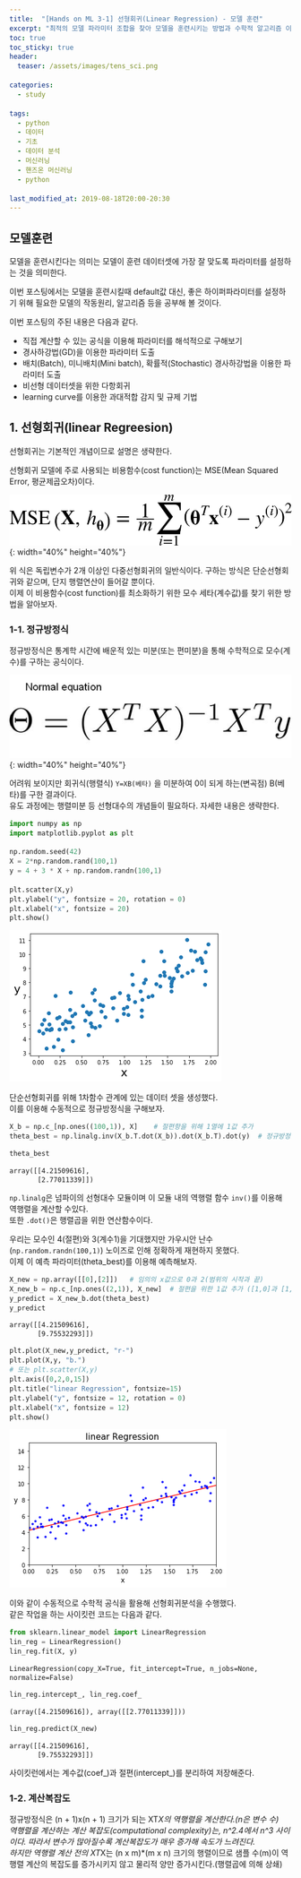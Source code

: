 ```yaml
---
title:  "[Hands on ML 3-1] 선형회귀(Linear Regression) - 모델 훈련"
excerpt: "최적의 모델 파라미터 조합을 찾아 모델을 훈련시키는 방법과 수학적 알고리즘 이론에 대해 알아보자"
toc: true
toc_sticky: true
header:
  teaser: /assets/images/tens_sci.png

categories:
  - study

tags:
  - python
  - 데이터
  - 기초
  - 데이터 분석
  - 머신러닝
  - 핸즈온 머신러닝
  - python

last_modified_at: 2019-08-18T20:00-20:30
---
```


## 모델훈련  

모델을 훈련시킨다는 의미는 모델이 훈련 데이터셋에 가장 잘 맞도록 파라미터를 설정하는 것을 의미한다.  

이번 포스팅에서는 모델을 훈련시킬때 default값 대신, 좋은 하이퍼파라미터를 설정하기 위해 필요한 모델의 작동원리, 알고리즘 등을 공부해 볼 것이다.  

이번 포스팅의 주된 내용은 다음과 같다.  

- 직접 계산할 수 있는 공식을 이용해 파라미터를 해석적으로 구해보기  
- 경사하강법(GD)을 이용한 파라미터 도출  
- 배치(Batch), 미니배치(Mini batch), 확률적(Stochastic) 경사하강법을 이용한 파라미터 도출  
- 비선형 데이터셋을 위한 다항회귀  
- learning curve를 이용한 과대적합 감지 및 규제 기법  

## 1. 선형회귀(linear Regreesion)  

선형회귀는 기본적인 개념이므로 설명은 생략한다.  

선형회귀 모델에 주로 사용되는 비용함수(cost function)는 MSE(Mean Squared Error, 평균제곱오차)이다.  

![png](/assets/images/ML/chap3/mse_func.png){: width="40%" height="40%"}  

위 식은 독립변수가 2개 이상인 다중선형회귀의 일반식이다. 구하는 방식은 단순선형회귀와 같으며, 단지 행렬연산이 들어갈 뿐이다.  
이제 이 비용함수(cost function)를 최소화하기 위한 모수 세타(계수값)를 찾기 위한 방법을 알아보자.  

### 1-1. 정규방정식  

정규방정식은 통계학 시간에 배운적 있는 미분(또는 편미분)을 통해 수학적으로 모수(계수)를 구하는 공식이다.  

![jpg](/assets/images/ML/chap3/normal_equation.jpg){: width="40%" height="40%"}

어려워 보이지만 회귀식(행렬식) `Y=XB(베타)` 을 미분하여 0이 되게 하는(변곡점) B(베타)를 구한 결과이다.  
유도 과정에는 행렬미분 등 선형대수의 개념들이 필요하다. 자세한 내용은 생략한다.  


```python
import numpy as np
import matplotlib.pyplot as plt

np.random.seed(42)
X = 2*np.random.rand(100,1)
y = 4 + 3 * X + np.random.randn(100,1)

plt.scatter(X,y)
plt.ylabel("y", fontsize = 20, rotation = 0)
plt.xlabel("x", fontsize = 20)
plt.show()
```


![png](/assets/images/ML/chap3/output_11_0.png)


단순선형회귀를 위해 1차함수 관계에 있는 데이터 셋을 생성했다.  
이를 이용해 수동적으로 정규방정식을 구해보자.  


```python
X_b = np.c_[np.ones((100,1)), X]    # 절편항을 위해 1열에 1값 추가
theta_best = np.linalg.inv(X_b.T.dot(X_b)).dot(X_b.T).dot(y)  # 정규방정식
```


```python
theta_best
```




    array([[4.21509616],
           [2.77011339]])



`np.linalg`은 넘파이의 선형대수 모듈이며 이 모듈 내의 역행렬 함수 `inv()`를 이용해 역행렬을 계산할 수있다.  
또한 `.dot()`은 행렬곱을 위한 연산함수이다.  

우리는 모수인 4(절편)와 3(계수1)을 기대했지만 가우시안 난수(`np.random.randn(100,1)`) 노이즈로 인해 정확하게 재현하지 못했다.  
이제 이 예측 파라미터(theta_best)를 이용해 예측해보자.  


```python
X_new = np.array([[0],[2]])   # 임의의 x값으로 0과 2(범위의 시작과 끝)  
X_new_b = np.c_[np.ones((2,1)), X_new]  # 절편을 위한 1값 추가 ([1,0]과 [1,2])
y_predict = X_new_b.dot(theta_best)
y_predict
```




    array([[4.21509616],
           [9.75532293]])




```python
plt.plot(X_new,y_predict, "r-")
plt.plot(X,y, "b.")
# 또는 plt.scatter(X,y)
plt.axis([0,2,0,15])
plt.title("linear Regression", fontsize=15)
plt.ylabel("y", fontsize = 12, rotation = 0)
plt.xlabel("x", fontsize = 12)
plt.show()
```


![png](/assets/images/ML/chap3/output_18_0.png)


이와 같이 수동적으로 수학적 공식을 활용해 선형회귀분석을 수행했다.  
같은 작업을 하는 사이킷런 코드는 다음과 같다.  


```python
from sklearn.linear_model import LinearRegression
lin_reg = LinearRegression()
lin_reg.fit(X, y)
```




    LinearRegression(copy_X=True, fit_intercept=True, n_jobs=None, normalize=False)




```python
lin_reg.intercept_, lin_reg.coef_ 
```




    (array([4.21509616]), array([[2.77011339]]))




```python
lin_reg.predict(X_new)
```




    array([[4.21509616],
           [9.75532293]])



사이킷런에서는 계수값(coef_)과 절편(intercept_)를 분리하여 저장해준다.  

### 1-2. 계산복잡도  

정규방정식은 (n + 1)x(n + 1) 크기가 되는 XT*X의 역행렬을 계산한다.(n은 변수 수)  
역행렬을 계산하는 계산 복잡도(computational complexity)는, n^2.4에서 n^3 사이이다. 따라서 변수가 많아질수록 계산복잡도가 매우 증가해 속도가 느려진다.  
하지만 역행렬 계산 전의 XT*X는 (n x m)*(m x n) 크기의 행렬이므로 샘플 수(m)이 역행렬 계산의 복잡도를 증가시키지 않고 물리적 양만 증가시킨다.(행렬곱에 의해 상쇄)  

